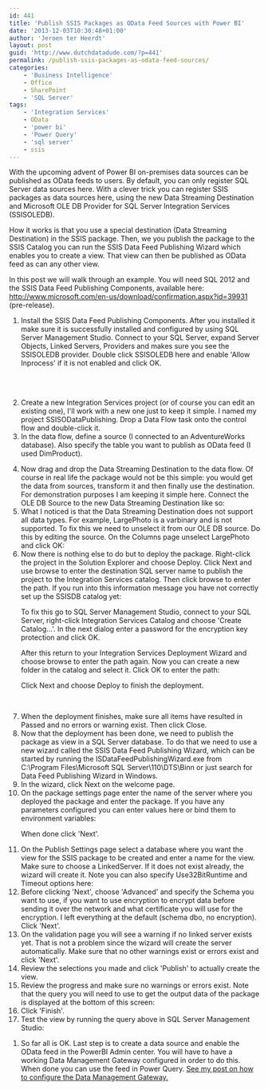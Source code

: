 ```yaml
---
id: 441
title: 'Publish SSIS Packages as OData Feed Sources with Power BI'
date: '2013-12-03T10:30:48+01:00'
author: 'Jeroen ter Heerdt'
layout: post
guid: 'http://www.dutchdatadude.com/?p=441'
permalink: /publish-ssis-packages-as-odata-feed-sources/
categories:
    - 'Business Intelligence'
    - Office
    - SharePoint
    - 'SQL Server'
tags:
    - 'Integration Services'
    - OData
    - 'power bi'
    - 'Power Query'
    - 'sql server'
    - ssis
---
```


With the upcoming advent of Power BI on-premises data sources can be published as OData feeds to users. By default, you can only register SQL Server data sources here. With a clever trick you can register SSIS packages as data sources here, using the new Data Streaming Destination and Microsoft OLE DB Provider for SQL Server Integration Services (SSISOLEDB).

How it works is that you use a special destination (Data Streaming Destination) in the SSIS package. Then, we you publish the package to the SSIS Catalog you can run the SSIS Data Feed Publishing Wizard which enables you to create a view. That view can then be published as OData feed as can any other view.

In this post we will walk through an example. You will need SQL 2012 and the SSIS Data Feed Publishing Components, available here: <a href="http://www.microsoft.com/en-us/download/confirmation.aspx?id=39931">http://www.microsoft.com/en-us/download/confirmation.aspx?id=39931</a> (pre-release).
<ol>
	<li>
<div>Install the SSIS Data Feed Publishing Components. After you installed it make sure it is successfully installed and configured by using SQL Server Management Studio. Connect to your SQL Server, expand Server Objects, Linked Servers, Providers and makes sure you see the SSISOLEDB provider. Double click SSISOLEDB here and enable 'Allow Inprocess' if it is not enabled and click OK.</div>
&nbsp;

&nbsp;</li>
	<li>Create a new Integration Services project (or of course you can edit an existing one), I'll work with a new one just to keep it simple. I named my project SSISODataPublishing. Drop a Data Flow task onto the control flow and double-click it.</li>
	<li>In the data flow, define a source (I connected to an AdventureWorks database). Also specify the table you want to publish as OData feed (I used DimProduct).
<img alt="" src="../wp-content/uploads/2013/11/112013_1029_PublishSSIS2.png" /></li>
	<li>
<div>Now drag and drop the Data Streaming Destination to the data flow. Of course in real life the package would not be this simple: you would get the data from sources, transform it and then finally use the destination. For demonstration purposes I am keeping it simple here. Connect the OLE DB Source to the new Data Streaming Destination like so:</div>
<img alt="" src="../wp-content/uploads/2013/11/112013_1029_PublishSSIS3.png" /></li>
	<li>What I noticed is that the Data Streaming Destination does not support all data types. For example, LargePhoto is a varbinary and is not supported. To fix this we need to unselect it from our OLE DB source. Do this by editing the source. On the Columns page unselect LargePhoto and click OK:
<img alt="" src="../wp-content/uploads/2013/11/112013_1029_PublishSSIS4.png" /></li>
	<li>
<div>Now there is nothing else to do but to deploy the package. Right-click the project in the Solution Explorer and choose Deploy. Click Next and use browse to enter the destination SQL server name to publish the project to the Integration Services catalog. Then click browse to enter the path. If you run into this information message you have not correctly set up the SSISDB catalog yet:
<img alt="" src="../wp-content/uploads/2013/11/112013_1029_PublishSSIS5.png" />&nbsp;

To fix this go to SQL Server Management Studio, connect to your SQL Server, right-click Integration Services Catalog and choose 'Create Catalog…'. In the next dialog enter a password for the encryption key protection and click OK.
<img alt="" src="../wp-content/uploads/2013/11/112013_1029_PublishSSIS6.png" />

</div>
After this return to your Integration Services Deployment Wizard and choose browse to enter the path again. Now you can create a new folder in the catalog and select it. Click OK to enter the path:

<img alt="" src="../wp-content/uploads/2013/11/112013_1029_PublishSSIS7.png" />

Click Next and choose Deploy to finish the deployment.

&nbsp;</li>
	<li>When the deployment finishes, make sure all items have resulted in Passed and no errors or warning exist. Then click Close.</li>
	<li>Now that the deployment has been done, we need to publish the package as view in a SQL Server database. To do that we need to use a new wizard called the SSIS Data Feed Publishing Wizard, which can be started by running the ISDataFeedPublishingWizard.exe from C:\Program Files\Microsoft SQL Server\110\DTS\Binn or just search for Data Feed Publishing Wizard in Windows.</li>
	<li>In the wizard, click Next on the welcome page.</li>
	<li>On the package settings page enter the name of the server where you deployed the package and enter the package. If you have any parameters configured you can enter values here or bind them to environment variables:
<img alt="" src="../wp-content/uploads/2013/11/112013_1029_PublishSSIS8.png" />&nbsp;

When done click 'Next'.</li>
	<li>On the Publish Settings page select a database where you want the view for the SSIS package to be created and enter a name for the view. Make sure to choose a LinkedServer. If it does not exist already, the wizard will create it. Note you can also specify Use32BitRuntime and Timeout options here:
<img alt="" src="../wp-content/uploads/2013/11/112013_1029_PublishSSIS9.png" /></li>
	<li>Before clicking 'Next', choose 'Advanced' and specify the Schema you want to use, if you want to use encryption to encrypt data before sending it over the network and what certificate you will use for the encryption. I left everything at the default (schema dbo, no encryption). Click 'Next'.</li>
	<li>On the validation page you will see a warning if no linked server exists yet. That is not a problem since the wizard will create the server automatically. Make sure that no other warnings exist or errors exist and click 'Next'.</li>
	<li>Review the selections you made and click 'Publish' to actually create the view.</li>
	<li>Review the progress and make sure no warnings or errors exist. Note that the query you will need to use to get the output data of the package is displayed at the bottom of this screen:
<img alt="" src="../wp-content/uploads/2013/11/112013_1029_PublishSSIS10.png" /></li>
	<li>Click 'Finish'.</li>
	<li>Test the view by running the query above in SQL Server Management Studio:
<img alt="" src="../wp-content/uploads/2013/11/112013_1029_PublishSSIS11.png" /></li>
</ol>
<ol>
	<li>So far all is OK. Last step is to create a data source and enable the OData feed in the PowerBI Admin center. You will have to have a working Data Management Gateway configured in order to do this. When done you can use the feed in Power Query. <a href="http://www.dutchdatadude.com/setup-and-register-a-data-management-gateway-for-power-bi/">See my post on how to configure the Data Management Gateway.</a></li>
</ol>